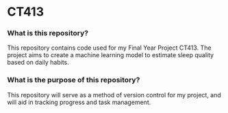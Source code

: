 # CT413

### What is this repository?

This repository contains code used for my Final Year Project CT413. The project aims to create a machine learning model to estimate sleep quality based on daily habits.

### What is the purpose of this repository?

This repository will serve as a method of version control for my project, and will aid in tracking progress and task management.
